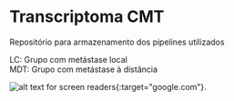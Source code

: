 # Transcriptoma CMT
Repositório para armazenamento dos pipelines utilizados

LC: Grupo com metástase local <br />
MDT: Grupo com metástase à distância

![alt text for screen readers](https://static.displate.com/280x392/displate/2020-03-03/f2c84055a3ae0cbbbe91ce9f1317c4b0_3c3928e367b39842f33ce29f389e9349.jpg){:target="google.com"}.
